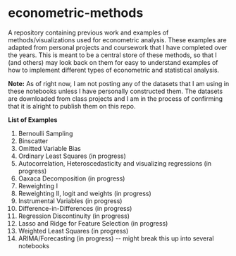 # econometric-methods

A repository containing previous work and examples of methods/visualizations used for econometric analysis. These examples are adapted from personal projects and coursework that I have completed over the years. This is meant to be a central store of these methods, so that I (and others) may look back on them for easy to understand examples of how to implement different types of econometric and statistical analysis.

**Note:** As of right now, I am not posting any of the datasets that I am using in these notebooks unless I have personally constructed them. The datasets are downloaded from class projects and I am in the process of confirming that it is alright to publish them on this repo. 

**List of Examples** 
1. Bernoulli Sampling 
2. Binscatter
3. Omitted Variable Bias
4. Ordinary Least Squares (in progress)
5. Autocorrelation, Heteroscedasticity and visualizing regressions (in progress) 
6. Oaxaca Decomposition (in progress)
7. Reweighting I 
8. Reweighting II, logit and weights (in progress)
9. Instrumental Variables (in progress) 
10. Difference-in-Differences (in progress) 
11. Regression Discontinuity (in progress) 
12. Lasso and Ridge for Feature Selection (in progress) 
13. Weighted Least Squares (in progress) 
14. ARIMA/Forecasting (in progress) -- might break this up into several notebooks
